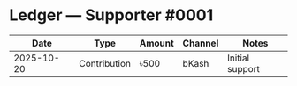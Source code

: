 # Ledger — Supporter #0001

| Date       | Type        | Amount | Channel | Notes           |
|------------|-------------|--------|---------|-----------------|
| 2025-10-20 | Contribution| ৳500 | bKash | Initial support |
